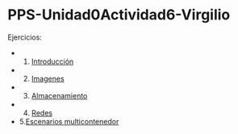 # PPS-Unidad0Actividad6-Virgilio

Ejercicios:

- 1. [Introducción](Introducción.md)
- 2. [Imagenes](Imagenes.md)
- 3. [Almacenamiento](Almacenamiento.md)
- 4. [Redes](Redes.md)
- 5.[Escenarios multicontenedor](Escenarios.md)
